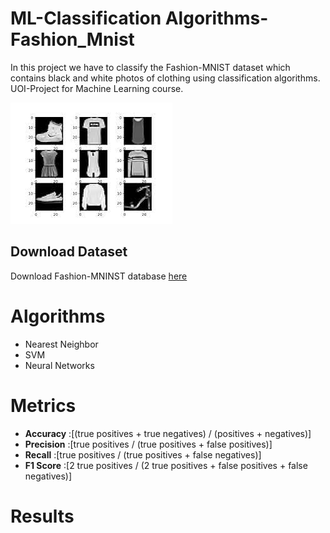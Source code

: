 # ML-Classification Algorithms-Fashion_Mnist
In this project we have to classify the Fashion-MNIST dataset which contains black and white photos of clothing using classification algorithms.
UOI-Project for Machine Learning course.


![alt text](https://github.com/Georgemouts/ML-Classification-Algorithms-Fashion_Mnist/blob/main/img/data1.png "Logo")

## Download Dataset
Download Fashion-MNINST database [here](https://www.tensorflow.org/tutorials/keras/classification)

# Algorithms
- Nearest Neighbor
- SVM
- Neural Networks

# Metrics 
- **Accuracy** :[(true positives + true negatives) / (positives + negatives)]
- **Precision** :[true positives / (true positives + false positives)]
- **Recall** :[true positives / (true positives + false negatives)]
- **F1 Score** :[2 true positives / (2 true positives + false positives + false negatives)]

# Results
